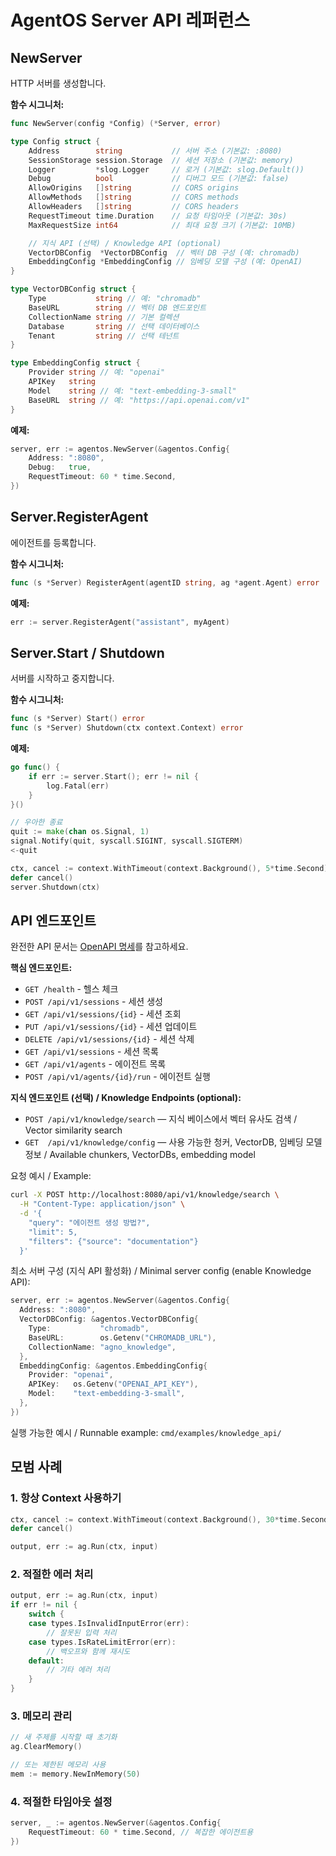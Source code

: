 # AgentOS Server API 레퍼런스

## NewServer

HTTP 서버를 생성합니다.

**함수 시그니처:**
```go
func NewServer(config *Config) (*Server, error)

type Config struct {
    Address        string           // 서버 주소 (기본값: :8080)
    SessionStorage session.Storage  // 세션 저장소 (기본값: memory)
    Logger         *slog.Logger     // 로거 (기본값: slog.Default())
    Debug          bool             // 디버그 모드 (기본값: false)
    AllowOrigins   []string         // CORS origins
    AllowMethods   []string         // CORS methods
    AllowHeaders   []string         // CORS headers
    RequestTimeout time.Duration    // 요청 타임아웃 (기본값: 30s)
    MaxRequestSize int64            // 최대 요청 크기 (기본값: 10MB)

    // 지식 API (선택) / Knowledge API (optional)
    VectorDBConfig  *VectorDBConfig  // 벡터 DB 구성 (예: chromadb)
    EmbeddingConfig *EmbeddingConfig // 임베딩 모델 구성 (예: OpenAI)
}

type VectorDBConfig struct {
    Type           string // 예: "chromadb"
    BaseURL        string // 벡터 DB 엔드포인트
    CollectionName string // 기본 컬렉션
    Database       string // 선택 데이터베이스
    Tenant         string // 선택 테넌트
}

type EmbeddingConfig struct {
    Provider string // 예: "openai"
    APIKey   string
    Model    string // 예: "text-embedding-3-small"
    BaseURL  string // 예: "https://api.openai.com/v1"
}
```

**예제:**
```go
server, err := agentos.NewServer(&agentos.Config{
    Address: ":8080",
    Debug:   true,
    RequestTimeout: 60 * time.Second,
})
```

## Server.RegisterAgent

에이전트를 등록합니다.

**함수 시그니처:**
```go
func (s *Server) RegisterAgent(agentID string, ag *agent.Agent) error
```

**예제:**
```go
err := server.RegisterAgent("assistant", myAgent)
```

## Server.Start / Shutdown

서버를 시작하고 중지합니다.

**함수 시그니처:**
```go
func (s *Server) Start() error
func (s *Server) Shutdown(ctx context.Context) error
```

**예제:**
```go
go func() {
    if err := server.Start(); err != nil {
        log.Fatal(err)
    }
}()

// 우아한 종료
quit := make(chan os.Signal, 1)
signal.Notify(quit, syscall.SIGINT, syscall.SIGTERM)
<-quit

ctx, cancel := context.WithTimeout(context.Background(), 5*time.Second)
defer cancel()
server.Shutdown(ctx)
```

## API 엔드포인트

완전한 API 문서는 [OpenAPI 명세](../../pkg/agentos/openapi.yaml)를 참고하세요.

**핵심 엔드포인트:**
- `GET /health` - 헬스 체크
- `POST /api/v1/sessions` - 세션 생성
- `GET /api/v1/sessions/{id}` - 세션 조회
- `PUT /api/v1/sessions/{id}` - 세션 업데이트
- `DELETE /api/v1/sessions/{id}` - 세션 삭제
- `GET /api/v1/sessions` - 세션 목록
- `GET /api/v1/agents` - 에이전트 목록
- `POST /api/v1/agents/{id}/run` - 에이전트 실행

**지식 엔드포인트 (선택) / Knowledge Endpoints (optional):**
- `POST /api/v1/knowledge/search` — 지식 베이스에서 벡터 유사도 검색 / Vector similarity search
- `GET  /api/v1/knowledge/config` — 사용 가능한 청커, VectorDB, 임베딩 모델 정보 / Available chunkers, VectorDBs, embedding model

요청 예시 / Example:
```bash
curl -X POST http://localhost:8080/api/v1/knowledge/search \
  -H "Content-Type: application/json" \
  -d '{
    "query": "에이전트 생성 방법?",
    "limit": 5,
    "filters": {"source": "documentation"}
  }'
```

최소 서버 구성 (지식 API 활성화) / Minimal server config (enable Knowledge API):
```go
server, err := agentos.NewServer(&agentos.Config{
  Address: ":8080",
  VectorDBConfig: &agentos.VectorDBConfig{
    Type:           "chromadb",
    BaseURL:        os.Getenv("CHROMADB_URL"),
    CollectionName: "agno_knowledge",
  },
  EmbeddingConfig: &agentos.EmbeddingConfig{
    Provider: "openai",
    APIKey:   os.Getenv("OPENAI_API_KEY"),
    Model:    "text-embedding-3-small",
  },
})
```

실행 가능한 예시 / Runnable example: `cmd/examples/knowledge_api/`

## 모범 사례

### 1. 항상 Context 사용하기

```go
ctx, cancel := context.WithTimeout(context.Background(), 30*time.Second)
defer cancel()

output, err := ag.Run(ctx, input)
```

### 2. 적절한 에러 처리

```go
output, err := ag.Run(ctx, input)
if err != nil {
    switch {
    case types.IsInvalidInputError(err):
        // 잘못된 입력 처리
    case types.IsRateLimitError(err):
        // 백오프와 함께 재시도
    default:
        // 기타 에러 처리
    }
}
```

### 3. 메모리 관리

```go
// 새 주제를 시작할 때 초기화
ag.ClearMemory()

// 또는 제한된 메모리 사용
mem := memory.NewInMemory(50)
```

### 4. 적절한 타임아웃 설정

```go
server, _ := agentos.NewServer(&agentos.Config{
    RequestTimeout: 60 * time.Second, // 복잡한 에이전트용
})
```
